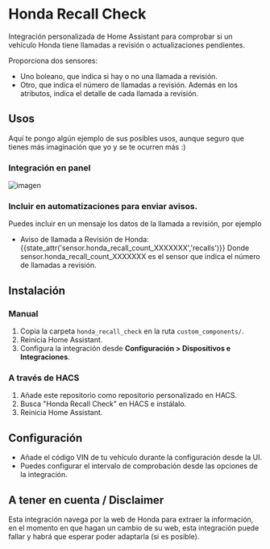 # Honda Recall Check

Integración personalizada de Home Assistant para comprobar si un vehículo Honda tiene llamadas a revisión o actualizaciones pendientes.

Proporciona dos sensores:

- Uno boleano, que indica si hay o no una llamada a revisión.
- Otro, que indica el número de llamadas a revisión. Además en los atributos, indica el detalle de cada llamada a revisión.

## Usos
Aquí te pongo algún ejemplo de sus posibles usos, aunque seguro que tienes más imaginación que yo y se te ocurren más :)
### Integración en panel

![imagen](https://github.com/user-attachments/assets/395d21e0-43cb-499b-a30c-929b438bcc3a)


### Incluir en automatizaciones para enviar avisos.
 Puedes incluir en un mensaje los datos de la llamada a revisión, por ejemplo
   - Aviso de llamada a Revisión de Honda: {{state_attr('sensor.honda_recall_count_XXXXXXX','recalls')}}
 Donde sensor.honda_recall_count_XXXXXXX es el sensor que indica el número de llamadas a revisión.
   
## Instalación

### Manual
1. Copia la carpeta `honda_recall_check` en la ruta `custom_components/`.
2. Reinicia Home Assistant.
3. Configura la integración desde **Configuración > Dispositivos e Integraciones**.

### A través de HACS
1. Añade este repositorio como repositorio personalizado en HACS.
2. Busca "Honda Recall Check" en HACS e instálalo.
3. Reinicia Home Assistant.

## Configuración

- Añade el código VIN de tu vehículo durante la configuración desde la UI.
- Puedes configurar el intervalo de comprobación desde las opciones de la integración.

## A tener en cuenta / Disclaimer
Esta integración navega por la web de Honda para extraer la información, en el momento en que hagan un cambio de su web, esta integración puede fallar y habrá que esperar poder adaptarla (si es posible).
